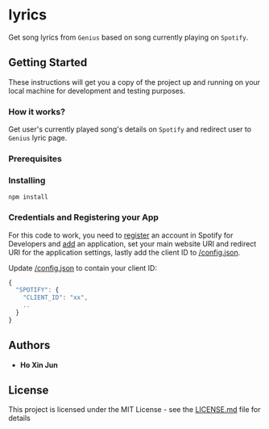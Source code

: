 # lyrics

Get song lyrics from `Genius` based on song currently playing on `Spotify`.

## Getting Started

These instructions will get you a copy of the project up and running on your local machine for development and testing purposes.

### How it works?

Get user's currently played song's details on `Spotify` and redirect user to `Genius` lyric page.

### Prerequisites

### Installing

```
npm install
```

### Credentials and Registering your App

For this code to work, you need to
[register](https://developer.spotify.com/) an account in Spotify for Developers and
[add](https://developer.spotify.com/dashboard/applications) an application, set your main website URI and redirect URI for the application settings,
lastly add the client ID to [/config.json](/config.json).

Update [/config.json](/config.json) to contain your client ID:

```javascript
{
  "SPOTIFY": {
    "CLIENT_ID": "xx",
    ..
  }
}
```

## Authors

- **Ho Xin Jun**

## License

This project is licensed under the MIT License - see the [LICENSE.md](LICENSE.md) file for details
